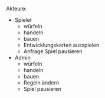 Akteure:

- Spieler
  - würfeln
  - handeln
  - bauen
  - Entwicklungskarten ausspielen
  - Anfrage Spiel pausieren
- Admin
  - würfeln
  - handeln
  - bauen
  - Regeln ändern
  - Spiel pausieren
